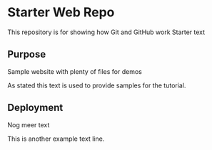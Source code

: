 # Starter Web Repo

This repository is for showing how Git and GitHub work
Starter text

## Purpose

Sample website with plenty of files for demos

As stated this text is used to provide samples for the tutorial.
## Deployment
Nog meer text 

This is another example text line.